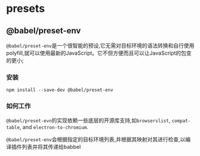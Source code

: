 # presets

## @babel/preset-env

`@babel/preset-env`是一个很智能的预设,它无需对目标环境的语法转换和自行使用polyfill,就可以使用最新的JavaScript。它不但方便而且可以让JavaScript的包变的更小;

### 安装

```shell
npm install --save-dev @babel/preset-env
```

### 如何工作

`@babel/preset-evn`的实现依赖一些底层的开源库支持,如`browserslist`, `compat-table`, and `electron-to-chromium`.

`@babel/preset-env`会根据指定的目标环境列表,并根据其映射对其进行检查,以编译插件列表并将其传递给babbel
